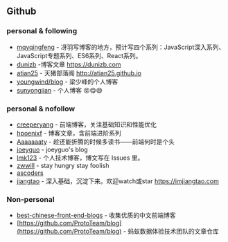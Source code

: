 ## Github

### personal & following

- [mqyqingfeng](https://github.com/mqyqingfeng/Blog) - 冴羽写博客的地方，预计写四个系列：JavaScript深入系列、JavaScript专题系列、ES6系列、React系列。
- [dunizb](https://github.com/dunizb/blog) -博客文章 https://dunizb.com
- [atian25](https://github.com/atian25/blog) - 天猪部落阁 http://atian25.github.io
- [youngwind/blog](https://github.com/youngwind/blog) - 梁少峰的个人博客
- [sunyongjian](https://github.com/sunyongjian/blog/issues) - 个人博客 :stuck_out_tongue_closed_eyes::yum::smile:

### personal & nofollow

- [creeperyang](https://github.com/creeperyang/blog/issues) - 前端博客，关注基础知识和性能优化
- [hpoenixf](https://github.com/hpoenixf/hpoenixf.github.io) - 博客文章，含前端进阶系列
- [Aaaaaaaty](https://github.com/Aaaaaaaty/blog) - 趁还能折腾的时候多读书——前端何时是个头
- [joeyguo](https://github.com/joeyguo/blog) - joeyguo's blog
- [lmk123](https://github.com/lmk123/blog/issues) - 个人技术博客，博文写在 Issues 里。
- [zwwill](https://github.com/zwwill/blog/issues) - stay hungry stay foolish
- [ascoders](https://github.com/ascoders/blog/issues) 
- [jiangtao](https://github.com/jiangtao/blog) - 深入基础，沉淀下来。欢迎watch或star https://imjiangtao.com

### Non-personal

- [best-chinese-front-end-blogs](https://github.com/FrankFang/best-chinese-front-end-blogs) - 收集优质的中文前端博客
- [https://github.com/ProtoTeam/blog](https://github.com/ProtoTeam/blog) - 蚂蚁数据体验技术团队的文章仓库 
